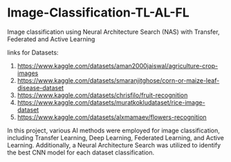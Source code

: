 # Image-Classification-TL-AL-FL
Image classification using Neural Architecture Search (NAS) with Transfer, Federated and Active Learning

links for Datasets:
1) https://www.kaggle.com/datasets/aman2000jaiswal/agriculture-crop-images
2) https://www.kaggle.com/datasets/smaranjitghose/corn-or-maize-leaf-disease-dataset
3) https://www.kaggle.com/datasets/chrisfilo/fruit-recognition
4) https://www.kaggle.com/datasets/muratkokludataset/rice-image-dataset
5) https://www.kaggle.com/datasets/alxmamaev/flowers-recognition

In this project, various AI methods were employed for image classification, including Transfer Learning, Deep Learning, Federated Learning, and Active Learning. Additionally, a Neural Architecture Search was utilized to identify the best CNN model for each dataset classification.
